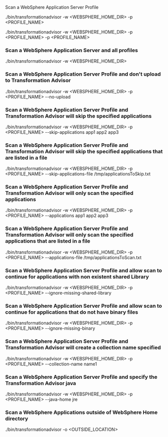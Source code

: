 Scan a WebSphere Application Server Profile


./bin/transformationadvisor -w <WEBSPHERE_HOME_DIR> -p <PROFILE_NAME>

./bin/transformationadvisor -w <WEBSPHERE_HOME_DIR> -p <PROFILE_NAME> -p <PROFILE_NAME>

### Scan a WebSphere Application Server and all profiles


./bin/transformationadvisor -w <WEBSPHERE_HOME_DIR>

### Scan a WebSphere Application Server Profile and don't upload to Transformation Advisor


./bin/transformationadvisor -w <WEBSPHERE_HOME_DIR> -p <PROFILE_NAME> --no-upload

### Scan a WebSphere Application Server Profile and Transformation Advisor will skip the specified applications


./bin/transformationadvisor -w <WEBSPHERE_HOME_DIR> -p <PROFILE_NAME> --skip-applications  app1 app2 app3

### Scan a WebSphere Application Server Profile and Transformation Advisor will skip the specified applications that are listed in a file


./bin/transformationadvisor -w <WEBSPHERE_HOME_DIR> -p <PROFILE_NAME> --skip-applications-file /tmp/applicationsToSkip.txt

### Scan a WebSphere Application Server Profile and Transformation Advisor will only scan the specified applications


./bin/transformationadvisor -w <WEBSPHERE_HOME_DIR> -p <PROFILE_NAME> --applications  app1 app2 app3

### Scan a WebSphere Application Server Profile and Transformation Advisor will only scan the specified applications that are listed in a file


./bin/transformationadvisor -w <WEBSPHERE_HOME_DIR> -p <PROFILE_NAME> --applications-file /tmp/applicationsToScan.txt


### Scan a WebSphere Application Server Profile and allow scan to continue for applications with non existent shared Library

./bin/transformationadvisor -w <WEBSPHERE_HOME_DIR> -p <PROFILE_NAME> --ignore-missing-shared-library

### Scan a WebSphere Application Server Profile and allow scan to continue for applications that do not have binary files

./bin/transformationadvisor -w <WEBSPHERE_HOME_DIR> -p <PROFILE_NAME> --ignore-missing-binary

### Scan a WebSphere Application Server Profile and Transformation Advisor will create a collection name specified

./bin/transformationadvisor -w <WEBSPHERE_HOME_DIR> -p <PROFILE_NAME> --collection-name name1

### Scan a WebSphere Application Server Profile and specify the Transformation Advisor java

./bin/transformationadvisor -w <WEBSPHERE_HOME_DIR> -p <PROFILE_NAME> --java-home jre

### Scan a WebSphere Applications outside of WebSphere Home directory

./bin/transformationadvisor -o <OUTSIDE_LOCATION>

